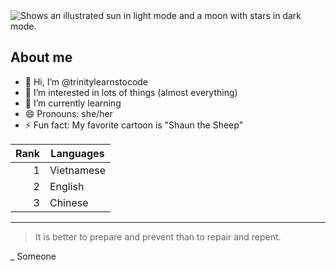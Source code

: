 <picture>
 <source media="(prefers-color-scheme: dark)" srcset="https://user-images.githubusercontent.com/25423296/163456776-7f95b81a-f1ed-45f7-b7ab-8fa810d529fa.png">
 <source media="(prefers-color-scheme: light)" srcset="https://user-images.githubusercontent.com/25423296/163456779-a8556205-d0a5-45e2-ac17-42d089e3c3f8.png">
 <img alt="Shows an illustrated sun in light mode and a moon with stars in dark mode." src="https://user-images.githubusercontent.com/25423296/163456779-a8556205-d0a5-45e2-ac17-42d089e3c3f8.png">
</picture>

## About me
<!-- TO DO: add more details about me later -->

- 👋 Hi, I’m @trinitylearnstocode
- 👀 I’m interested in lots of things (almost everything)
- 🌱 I’m currently learning
- 😄 Pronouns: she/her
- ⚡ Fun fact: My favorite cartoon is "Shaun the Sheep"

| Rank | Languages |
|-----:| ----------|
|     1| Vietnamese|
|     2| English   |
|     3| Chinese   |

---
> It is better to prepare and prevent than to repair and repent.

_ Someone
<!---
trinitylearnstocode/trinitylearnstocode is a ✨ special ✨ repository because its `README.md` (this file) appears on your GitHub profile.
You can click the Preview link to take a look at your changes.
--->

